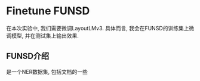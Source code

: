 # Finetune FUNSD

在本次实验中, 我们需要微调LayoutLMv3. 具体而言, 我会在FUNSD的训练集上微调模型, 并在测试集上输出效果.

## FUNSD介绍

是一个NER数据集, 包括文档的一些
